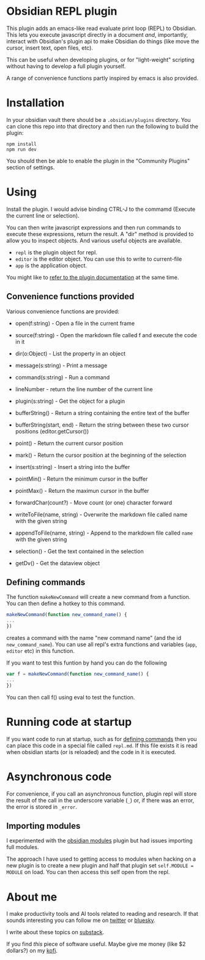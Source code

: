 # Obsidian REPL plugin
This plugin adds an emacs-like read evaluate print loop (REPL) to Obsidian.
This lets you execute javascript directly in a document *and*, importantly, interact with Obsidian's plugin api to make Obsidian do things (like move the cursor, insert text, open files, etc).

This can be useful when developing plugins, or for "light-weight" scripting without having to develop a full plugin yourself.

A range of convenience functions partly inspired by emacs is also provided.

# Installation
In your obsidian vault there should be a `.obsidian/plugins` directory. You can clone this repo into that
directory and then run the following to build the plugin:

```
npm install
npm run dev
```

You should then be able to enable the plugin in the "Community Plugins" section of settings.

# Using
Install the plugin. I would advise binding CTRL-J to the commamd (Execute the current line or selection).

You can then write javascript expressions and then run commands to execute these expressions, return the result.
A "dir" method is provided to allow you to inspect objects. And various useful objects are available.

* `repl` is the plugin object for repl.
* `editor` is the editor object. You can use this to write to current-file
* `app` is the application object.

You might like to [refer to the plugin documentation](https://docs.obsidian.md/Plugins/Getting+started/Build+a+plugin) at the same time.

## Convenience functions provided
Various convenience functions are provided:

* open(f:string) - Open a file in the current frame
* source(f:string) - Open the markdown file called f and execute the code in it

* dir(o:Object) - List the property in an object
* message(s:string) - Print a message
* command(s:string) - Run a command
* lineNumber - return the line number of the current line
* plugin(s:string) - Get the object for a plugin
* bufferString() - Return a string containing the entire text of the buffer
* bufferString(start, end) - Return the string between these two cursor positions (editor.getCursor())
* point() - Return the current cursor position
* mark() - Return the cursor position at the  beginning of the selection
* insert(s:string) - Insert a string into the buffer
* pointMin() - Return the minimum cursor in the buffer
* pointMax() - Return the maximun cursor in the buffer
* forwardChar(count?) - Move count (or one) character forward
* writeToFile(name, string) - Overwrite the markdown file called name with the given string
* appendToFile(name, string) - Append to the markdown file called `name` with the given string
* selection() - Get the text contained in the selection
* getDv() - Get the dataview object

## Defining commands
<a name="commands"></a>
The function `makeNewCommand` will create a new command from a function. You can then
define a hotkey to this command.

```js
makeNewCommand(function new_command_name() {
...
})
```

creates a command with the name "new command name" (and the id `new_command_name`).
You can use all repl's extra functions and variables (`app`, `editor` etc) in this function.

If you want to test this funtion by hand you can do the following

```js
var f = makeNewCommand(function new_command_name() {
...
})
```

You can then call f() using eval to test the function.

# Running code at startup
If you want code to run at startup, such as for [defining commands](#commands) then you can place this code in a special file called `repl.md`. If this file exists it is read when obsidian starts (or is reloaded) and the code in it is executed.

# Asynchronous code
For convenience, if you call an asynchronous function, plugin repl will store the result of the call in the underscore variable (`_`) or, if there was an error, the error is stored in `_error`.

## Importing modules
I experimented with the [obsidian modules](https://github.com/polyipseity/obsidian-modules) plugin but had issues importing full modules.

The approach I have used to getting access to modules when hacking on a new plugin is to create a new plugin and half that plugin set `self.MODULE = MODULE` on load. You can then access this self open from the repl.

# About me
I make productivity tools and AI tools related to reading and research.
If that sounds interesting you can follow me on <a href="https://x.com/readwithai">twitter</a> or <a href="https://bsky.app/profile/readwithai.bsky.social">bluesky</a>.

I write about these topics on <a href="https://readwithai.substack.com/readwithai">substack</a>.

If you find *this* piece of software useful. Maybe give me money (like $2 dollars?) on my <a href="ko-fi.com/readwithai">kofi</a>.
